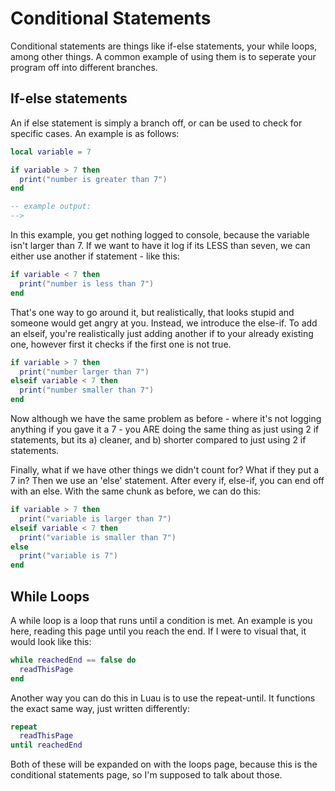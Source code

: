 # Conditional Statements
Conditional statements are things like if-else statements, your while loops, among other things. A common example of using them is to seperate your program off into different branches.

## If-else statements
An if else statement is simply a branch off, or can be used to check for specific cases. An example is as follows:
```lua
local variable = 7

if variable > 7 then
  print("number is greater than 7")
end

-- example output:
-->
```
In this example, you get nothing logged to console, because the variable isn't larger than 7. If we want to have it log if its LESS than seven, we can either use another if statement - like this:
```lua
if variable < 7 then
  print("number is less than 7")
end
```
That's one way to go around it, but realistically, that looks stupid and someone would get angry at you. Instead, we introduce the else-if. To add an elseif, you're realistically just adding another if to your already existing one, however first it checks if the first one is not true.
```lua
if variable > 7 then
  print("number larger than 7")
elseif variable < 7 then
  print("number smaller than 7")
end
```
Now although we have the same problem as before - where it's not logging anything if you gave it a 7 - you ARE doing the same thing as just using 2 if statements, but its a) cleaner, and b) shorter compared to just using 2 if statements.

Finally, what if we have other things we didn't count for? What if they put a 7 in? Then we use an 'else' statement. After every if, else-if, you can end off with an else. With the same chunk as before, we can do this:
```lua
if variable > 7 then
  print("variable is larger than 7")
elseif variable < 7 then
  print("variable is smaller than 7")
else
  print("variable is 7")
end
```

## While Loops
A while loop is a loop that runs until a condition is met. An example is you here, reading this page until you reach the end. If I were to visual that, it would look like this:
```lua
while reachedEnd == false do
  readThisPage
end
```
Another way you can do this in Luau is to use the repeat-until. It functions the exact same way, just written differently:
```lua
repeat
  readThisPage
until reachedEnd
```
Both of these will be expanded on with the loops page, because this is the conditional statements page, so I'm supposed to talk about those.
